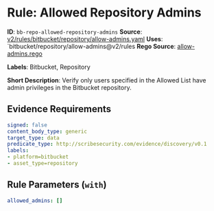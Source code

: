 # Rule: Allowed Repository Admins

**ID**: `bb-repo-allowed-repository-admins`
**Source**: [v2/rules/bitbucket/repository/allow-admins.yaml](https://github.com/scribe-public/sample-policies/v2/rules/bitbucket/repository/allow-admins.yaml)
**Uses**: `bitbucket/repository/allow-admins@v2/rules
**Rego Source**: [allow-admins.rego](https://github.com/scribe-public/sample-policies/v2/rules/bitbucket/repository/allow-admins.rego)

**Labels**: Bitbucket, Repository

**Short Description**: Verify only users specified in the Allowed List have admin privileges in the Bitbucket repository.

## Evidence Requirements

```yaml
signed: false
content_body_type: generic
target_type: data
predicate_type: http://scribesecurity.com/evidence/discovery/v0.1
labels:
- platform=bitbucket
- asset_type=repository
```
## Rule Parameters (`with`)

```yaml
allowed_admins: []
```

